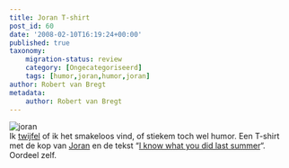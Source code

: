 ```yaml
---
title: Joran T-shirt
post_id: 60
date: '2008-02-10T16:19:24+00:00'
published: true
taxonomy:
    migration-status: review
    category: [Ongecategoriseerd]
    tags: [humor,joran,humor,joran]
author: Robert van Bregt
metadata:
    author: Robert van Bregt
---
```

![joran](/wp-content/uploads/2009/08/iknow.jpg "joran")  
 Ik [twijfel](http://i-kloon.nl/2008/02/05/joran-t-shirt-voor-slechts-e1750/) of ik het smakeloos vind, of stiekem toch wel humor. Een T-shirt met de kop van [Joran](http://nl.wikipedia.org/wiki/Joran_van_der_Sloot) en de tekst “[I know what you did last summer](http://www.smlx.nl/product_info.php/pName/i-know-what-you-did)“. Oordeel zelf.